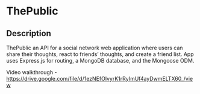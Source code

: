 # ThePublic
## Description
ThePublic an API for a social network web application where users can share their thoughts, react to friends’ thoughts, and create a friend list. App uses Express.js for routing, a MongoDB database, and the Mongoose ODM. 

Video walkthrough - https://drive.google.com/file/d/1ezNEfOlvyrK1rRyImUf4ayDwmELTX60_/view